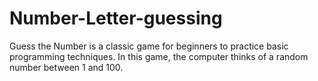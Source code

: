# Number-Letter-guessing
Guess the Number is a classic game for beginners to practice basic programming techniques. In this game, the computer thinks of a random number between 1 and 100.
